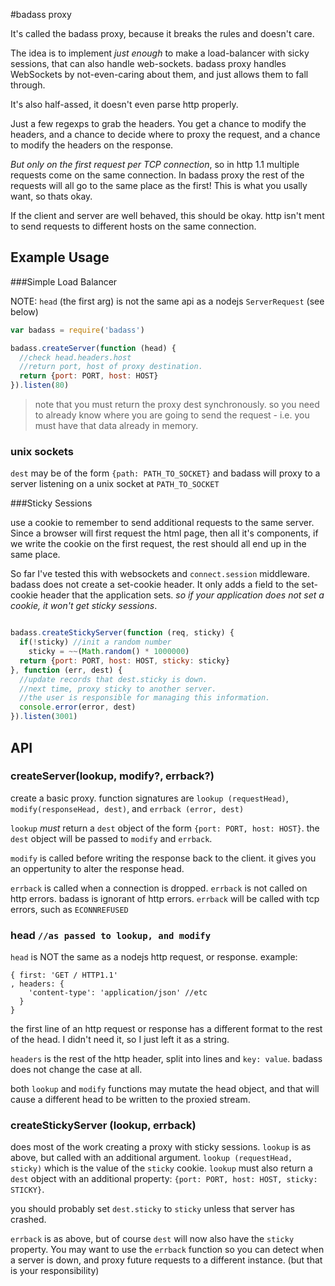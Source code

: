 #badass proxy

It's called the badass proxy, because it breaks the rules and doesn't care.

The idea is to implement _just enough_ to make a load-balancer with sicky sessions, that can also handle web-sockets. badass proxy handles WebSockets by not-even-caring about them, and just allows them to fall through.

It's also half-assed, it doesn't even parse http properly.

Just a few regexps to grab the headers. You get a chance to modify the headers, and a chance to decide where to proxy the request, and a chance to modify the headers on the response.

_But only on the first request per TCP connection_, so in http 1.1 multiple requests come on the same connection. In badass proxy the rest of the requests will all go to the same place as the first! This is what you usally want, so thats okay.

If the client and server are well behaved, this should be okay. http isn't ment to send requests to different hosts on the same connection. 

## Example Usage

###Simple Load Balancer

NOTE: `head` (the first arg) is not the same api as a nodejs `ServerRequest` (see below)

``` js
var badass = require('badass')

badass.createServer(function (head) {
  //check head.headers.host
  //return port, host of proxy destination.
  return {port: PORT, host: HOST}
}).listen(80)

```

> note that you must return the proxy dest synchronously. so you need to already know where you are going to send the request - i.e. you must have that data already in memory.

### unix sockets

`dest` may be of the form `{path: PATH_TO_SOCKET}` and badass will proxy
to a server listening on a unix socket at `PATH_TO_SOCKET`

###Sticky Sessions

use a cookie to remember to send additional requests to the same server. Since a browser will first request the html page, then all it's components, if we write the cookie on the first request, the rest should all end up in the same place.

So far I've tested this with websockets and `connect.session` middleware. badass does not create a set-cookie header. It only adds a field to the set-cookie header that the application sets. _so if your application does not set a cookie, it won't get sticky sessions_.

``` js

badass.createStickyServer(function (req, sticky) {
  if(!sticky) //init a random number
    sticky = ~~(Math.random() * 1000000)
  return {port: PORT, host: HOST, sticky: sticky}
}, function (err, dest) {
  //update records that dest.sticky is down.
  //next time, proxy sticky to another server.
  //the user is responsible for managing this information.
  console.error(error, dest)
}).listen(3001)

```

## API

### createServer(lookup, modify?, errback?)

create a basic proxy. function signatures are `lookup (requestHead)`,
`modify(responseHead, dest)`, and `errback (error, dest)`

`lookup` _must_ return a `dest` object of the form `{port: PORT, host: HOST}`. the `dest` object will be passed to `modify` and `errback`.

`modify` is called before writing the response back to the client. it gives you an oppertunity to alter the response head.

`errback` is called when a connection is dropped. `errback` is not called on http errors. badass is ignorant of http errors. 
`errback` will be called with tcp errors, such as `ECONNREFUSED`

### head `//as passed to lookup, and modify`
`head` is NOT the same as a nodejs http request, or response.
example:
```
{ first: 'GET / HTTP1.1'
, headers: {
    'content-type': 'application/json' //etc
  }
}
```
the first line of an http request or response has a different format to the rest of the head. I didn't need it, so I just left it as a string.

`headers` is the rest of the http header, split into lines and `key: value`. badass does not change the case at all.

both `lookup` and `modify` functions may mutate the head object, and that will cause a different head to be written to the proxied stream.

### createStickyServer (lookup, errback)

does most of the work creating a proxy with sticky sessions.
`lookup` is as above, but called with an additional argument.
`lookup (requestHead, sticky)` which is the value of the `sticky` cookie.
`lookup` must also return a `dest` object with an additional property:
`{port: PORT, host: HOST, sticky: STICKY}`.

you should probably set `dest.sticky` to `sticky` unless that server has crashed.

`errback` is as above, but of course `dest` will now also have the `sticky` property. You may want to use the `errback` function so you can detect when a server is down, and proxy future requests to a different instance.
(but that is your responsibility)

